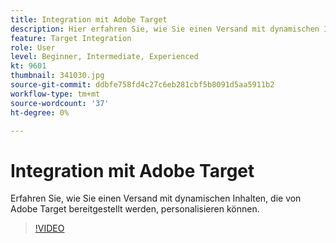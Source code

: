 ```yaml
---
title: Integration mit Adobe Target
description: Hier erfahren Sie, wie Sie einen Versand mit dynamischen Inhalten personalisieren, die von Adobe Target bereitgestellt werden.
feature: Target Integration
role: User
level: Beginner, Intermediate, Experienced
kt: 9601
thumbnail: 341030.jpg
source-git-commit: ddbfe758fd4c27c6eb281cbf5b8091d5aa5911b2
workflow-type: tm+mt
source-wordcount: '37'
ht-degree: 0%

---
```



# Integration mit Adobe Target

Erfahren Sie, wie Sie einen Versand mit dynamischen Inhalten, die von Adobe Target bereitgestellt werden, personalisieren können.

>[!VIDEO](https://video.tv.adobe.com/v/341030?quality=12&learn=on)
